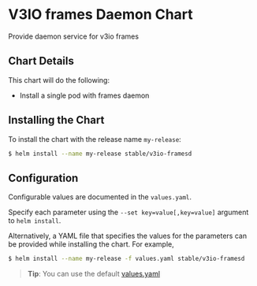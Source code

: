 # V3IO frames Daemon Chart

Provide daemon service for v3io frames

## Chart Details

This chart will do the following:

* Install a single pod with frames daemon

## Installing the Chart

To install the chart with the release name `my-release`:

```bash
$ helm install --name my-release stable/v3io-framesd
```

## Configuration

Configurable values are documented in the `values.yaml`.

Specify each parameter using the `--set key=value[,key=value]` argument to `helm install`.

Alternatively, a YAML file that specifies the values for the parameters can be provided while installing the chart. For example,

```bash
$ helm install --name my-release -f values.yaml stable/v3io-framesd
```

> **Tip**: You can use the default [values.yaml](values.yaml)